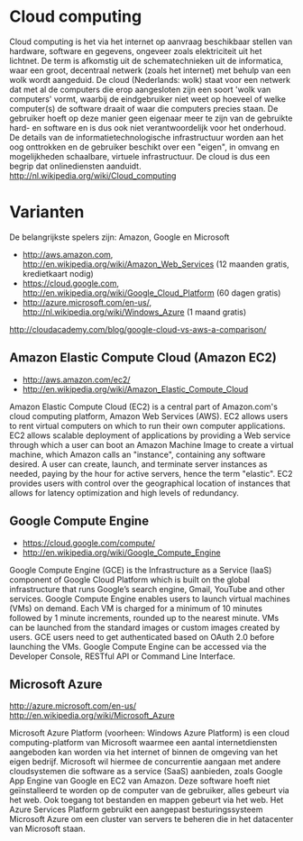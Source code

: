 # Cloud computing

Cloud computing is het via het internet op aanvraag beschikbaar stellen van hardware, software en gegevens, ongeveer zoals elektriciteit uit het lichtnet. 
De term is afkomstig uit de schematechnieken uit de informatica, waar een groot, decentraal netwerk (zoals het internet) met behulp van een wolk wordt aangeduid.
De cloud (Nederlands: wolk) staat voor een netwerk dat met al de computers die erop aangesloten zijn een soort 'wolk van computers' vormt, waarbij de eindgebruiker niet weet op hoeveel of welke computer(s) de software draait of waar die computers precies staan. 
De gebruiker hoeft op deze manier geen eigenaar meer te zijn van de gebruikte hard- en software en is dus ook niet verantwoordelijk voor het onderhoud. 
De details van de informatietechnologische infrastructuur worden aan het oog onttrokken en de gebruiker beschikt over een "eigen", in omvang en mogelijkheden schaalbare, virtuele infrastructuur. 
De cloud is dus een begrip dat onlinediensten aanduidt.
http://nl.wikipedia.org/wiki/Cloud_computing

# Varianten

De belangrijkste spelers zijn: Amazon, Google en Microsoft
 * http://aws.amazon.com, http://en.wikipedia.org/wiki/Amazon_Web_Services (12 maanden gratis, kredietkaart nodig)
 * https://cloud.google.com, http://en.wikipedia.org/wiki/Google_Cloud_Platform (60 dagen gratis)
 * http://azure.microsoft.com/en-us/, http://nl.wikipedia.org/wiki/Windows_Azure (1 maand gratis)

http://cloudacademy.com/blog/google-cloud-vs-aws-a-comparison/

## Amazon Elastic Compute Cloud (Amazon EC2)
 * http://aws.amazon.com/ec2/
 * http://en.wikipedia.org/wiki/Amazon_Elastic_Compute_Cloud

Amazon Elastic Compute Cloud (EC2) is a central part of Amazon.com's cloud computing platform, Amazon Web Services (AWS). 
EC2 allows users to rent virtual computers on which to run their own computer applications. 
EC2 allows scalable deployment of applications by providing a Web service through which a user can boot an Amazon Machine Image to create a virtual machine, which Amazon calls an "instance", containing any software desired. 
A user can create, launch, and terminate server instances as needed, paying by the hour for active servers, hence the term "elastic". 
EC2 provides users with control over the geographical location of instances that allows for latency optimization and high levels of redundancy.

## Google Compute Engine
 * https://cloud.google.com/compute/
 * http://en.wikipedia.org/wiki/Google_Compute_Engine
 
Google Compute Engine (GCE) is the Infrastructure as a Service (IaaS) component of Google Cloud Platform which is built on the global infrastructure that runs Google’s search engine, Gmail, YouTube and other services. 
Google Compute Engine enables users to launch virtual machines (VMs) on demand. 
Each VM is charged for a minimum of 10 minutes followed by 1 minute increments, rounded up to the nearest minute. 
VMs can be launched from the standard images or custom images created by users. 
GCE users need to get authenticated based on OAuth 2.0 before launching the VMs. 
Google Compute Engine can be accessed via the Developer Console, RESTful API or Command Line Interface.

## Microsoft Azure
http://azure.microsoft.com/en-us/
http://en.wikipedia.org/wiki/Microsoft_Azure

Microsoft Azure Platform (voorheen: Windows Azure Platform) is een cloud computing-platform van Microsoft waarmee een aantal internetdiensten aangeboden kan worden via het internet of binnen de omgeving van het eigen bedrijf. 
Microsoft wil hiermee de concurrentie aangaan met andere cloudsystemen die software as a service (SaaS) aanbieden, zoals Google App Engine van Google en EC2 van Amazon. 
Deze software hoeft niet geïnstalleerd te worden op de computer van de gebruiker, alles gebeurt via het web. Ook toegang tot bestanden en mappen gebeurt via het web. 
Het Azure Services Platform gebruikt een aangepast besturingssysteem Microsoft Azure om een cluster van servers te beheren die in het datacenter van Microsoft staan.
